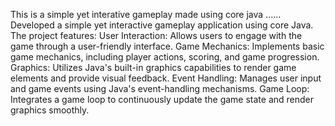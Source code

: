 This is a simple yet interative gameplay made using core java ......
Developed a simple yet interactive gameplay application using core Java. The project features:
User Interaction: Allows users to engage with the game through a user-friendly interface.
Game Mechanics: Implements basic game mechanics, including player actions, scoring, and game progression.
Graphics: Utilizes Java's built-in graphics capabilities to render game elements and provide visual feedback.
Event Handling: Manages user input and game events using Java's event-handling mechanisms.
Game Loop: Integrates a game loop to continuously update the game state and render graphics smoothly.
